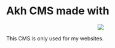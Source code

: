 # Akh CMS made with
<p align="center"><img src="https://laravel.com/assets/img/components/logo-laravel.svg"></p>

This CMS is only used for my websites.
